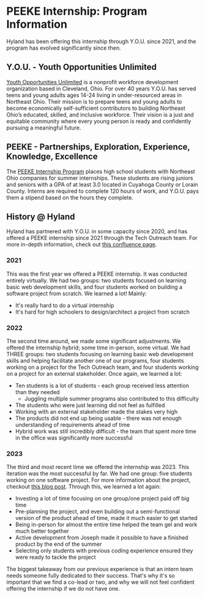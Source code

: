 # PEEKE Internship: Program Information
Hyland has been offering this internship through Y.O.U. since 2021, and the program has evolved significantly since then.

## Y.O.U. - Youth Opportunities Unlimited
[Youth Opportunities Unlimited](https://youcle.org/) is a nonprofit workforce development organization based in Cleveland, Ohio. For over 40 years Y.O.U. has served teens and young adults ages 14-24 living in under-resourced areas in Northeast Ohio. Their mission is to prepare teens and young adults to become economically self-sufficient contributors to building Northeast Ohio’s educated, skilled, and inclusive workforce. Their vision is a just and equitable community where every young person is ready and confidently pursuing a meaningful future.

## PEEKE - Partnerships, Exploration, Experience, Knowledge, Excellence
The [PEEKE Internship Program](https://www.youcle.org/stories/2019/1/peeke-yous-new-internship-program) places high school students with Northeast Ohio companies for summer internships. These students are rising juniors and seniors with a GPA of at least 3.0 located in Cuyahoga County or Lorain County. Interns are required to complete 120 hours of work, and Y.O.U. pays them a stipend based on the hours they complete.

## History @ Hyland
Hyland has partnered with Y.O.U. in some capacity since 2020, and has offered a PEEKE internship since 2021 through the Tech Outreach team. For more in-depth information, check out [this confluence page](https://hyland.atlassian.net/wiki/spaces/HTO/pages/817795481/Y.O.U.+PEEKE+Internship+Hyland+History).

### 2021
This was the first year we offered a PEEKE internship. It was conducted entirely virtually. We had two groups: two students focused on learning basic web development skills, and four students worked on building a software project from scratch. We learned a lot! Mainly:

- It's really hard to do a virtual internship
- It's hard for high schoolers to design/architect a project from scratch

### 2022
The second time around, we made some significant adjustments. We offered the internship hybrid; some time in-person, some virtual. We had THREE groups: two students focusing on learning basic web development skills and helping facilitate another one of our programs, four students working on a project for the Tech Outreach team, and four students working on a project for an external stakeholder. Once again, we learned a lot:

- Ten students is a lot of students - each group received less attention than they needed
  - Juggling multiple summer programs also contributed to this difficulty
- The students who were just learning did not feel as fulfilled
- Working with an external stakeholder made the stakes very high
- The products did not end up being usable - there was not enough understanding of requirements ahead of time
- Hybrid work was still incredibly difficult - the team that spent more time in the office was significantly more successful

### 2023
The third and most recent time we offered the internship was 2023. This iteration was the most successful by far. We had one group: five students working on one software project. For more information about the project, checkout [this blog post](https://hyland.atlassian.net/wiki/spaces/OCE/blog/2023/09/19/838992339/Introducing...+Friendivia). Through this, we learned a lot again:

- Investing a lot of time focusing on one group/one project paid off big time
- Pre-planning the project, and even building out a semi-functional version of the product ahead of time, made it much easier to get started
- Being in-person for almost the entire time helped the team gel and work much better together
- Active development from Joseph made it possible to have a finished product by the end of the summer
- Selecting only students with previous coding experience ensured they were ready to tackle the project

The biggest takeaway from our previous experience is that an intern team needs someone fully dedicated to their success. That's why it's so important that we find a co-lead or two, and why we will not feel confident offering the internship if we do not have one.
